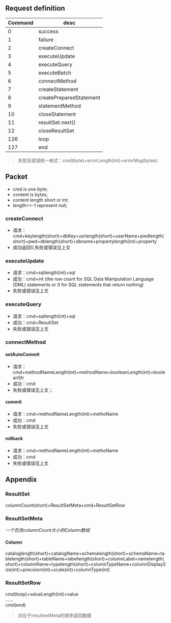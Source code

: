 ## Request definition

Command | desc
-------| -------
0| success
1| failure
2| createConnect
3| executeUpdate
4| executeQuery
5| executeBatch
6| connectMethod
7| createStatement
8| createPreparedStatement
9| statementMethod
10| closeStatement
11| resultSet.next()
12| closeResultSet
126| loop
127| end

> 失败及错误统一格式：cmd(byte)+errorLength(int)+errorMsg(bytes)

## Packet
* cmd is one byte;
* content is bytes;
* content length short or int;
* length==-1 represent null;

### createConnect
* 请求：cmd+keylength(short)+dbKey+usrlength(short)+userName+pwdlength(short)+pwd+dblength(short)+dbname+propertylength(int)+property
* 成功返回0,失败或错误见上文

### executeUpdate
* 请求：cmd+sqllength(int)+sql
* 成功：cmd+int (the row count for SQL Data Manipulation Language (DML) statements or 0 for SQL statements that return nothing)
* 失败或错误见上文

### executeQuery
* 请求：cmd+sqllength(int)+sql
* 成功：cmd+ResultSet
* 失败或错误见上文

### connectMethod

#### setAutoCommit
* 请求：cmd+methodNameLength(int)+methodName+booleanLength(int)+booleanStr
* 成功：cmd
* 失败或错误见上文；
#### commit
* 请求：cmd+methodNameLength(int)+methoName
* 成功：cmd
* 失败或错误见上文
#### rollback
* 请求：cmd+methodNameLength(int)+methoName
* 成功：cmd
* 失败或错误见上文


## Appendix

### ResultSet
columnCount(short)+ResultSetMeta+cmd+ResultSetRow

### ResultSetMeta

*一个包含columnCount大小的Column数组*

#### Column
cataloglength(short)+catalogName+schemalength(short)+schemaName+tablelength(short)+tableName+labellength(short)+columnLabel+namelength(short)+columnName+typelength(short)+columnTypeName+columnDisplaySize(int)+precision(int)+scale(int)+columnType(int)

### ResultSetRow
cmd(loop)+valueLength(int)+value  
......  
cmd(end)
> 对应于resultsetMeta的顺序返回数据


